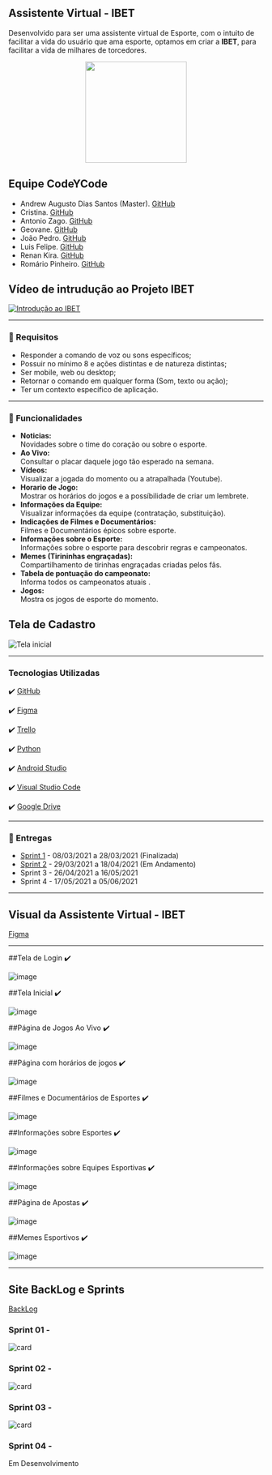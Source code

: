## Assistente Virtual - IBET
Desenvolvido para ser uma assistente virtual de Esporte, com o  intuito de facilitar a vida do usuário que ama esporte, optamos em criar a **IBET**, para facilitar a vida de milhares de torcedores.

<p align="center">
<img src="https://github.com/criskurim/CodeYCode/blob/main/Imagens/logo-removebg-preview.png" width="200px" >
</p>

## Equipe CodeYCode
* Andrew Augusto Dias Santos (Master). [GitHub](https://github.com/AndrewAugusto)
* Cristina. [GitHub](https://github.com/criskurim)
* Antonio Zago. [GitHub](https://github.com/Antonio-Zago)
* Geovane. [GitHub]()
* João Pedro. [GitHub]()
* Luis Felipe. [GitHub](https://github.com/LuisAgdo)
* Renan Kira. [GitHub]()
* Romário Pinheiro. [GitHub](https://github.com/RomarioPinheiro)

## Vídeo de intrudução ao Projeto IBET
[![Introdução ao IBET ](http://img.youtube.com/vi/tCxHMiyCjjk/0.jpg)](http://www.youtube.com/watch?v=tCxHMiyCjjk "Vídeo de Intrudução ao Projeto")

---
### 🔔  Requisitos
 * Responder a comando de voz ou sons específicos;
 * Possuir no mínimo 8 e ações distintas e de natureza distintas;
 * Ser mobile, web ou desktop;
 * Retornar o comando em qualquer forma (Som, texto ou ação);
 * Ter um contexto específico de aplicação.

---

### 📱 Funcionalidades
- **Noticias:** <br>
Novidades sobre o time do coração ou sobre o esporte. <br>
- **Ao Vivo:** <br>
Consultar o placar daquele jogo tão esperado na semana. <br>
- **Vídeos:** <br>
Visualizar a jogada do momento ou a atrapalhada (Youtube). <br>
- **Horario de Jogo:** <br>
Mostrar os horários do jogos e a possíbilidade de criar um lembrete. <br>
- **Informações da Equipe:** <br>
Visualizar informações da equipe (contratação, substituição). <br>
- **Indicações de Filmes e Documentários:** <br>
Filmes e Documentários épicos sobre esporte. <br>
- **Informações sobre o Esporte:** <br>
Informações sobre o esporte para descobrir regras e campeonatos. <br>
- **Memes (Tirininhas engraçadas):** <br>
Compartilhamento de tirinhas engraçadas criadas pelos fãs. <br>
- **Tabela de pontuação do campeonato:** <br>
Informa todos os campeonatos atuais . <br>
- **Jogos:** <br>
Mostra os jogos de esporte do momento. <br>

## Tela de Cadastro 
![Tela inicial](https://github.com/criskurim/CodeYCode/blob/main/Imagens/Tela%20inicial.gif)

---

### Tecnologias Utilizadas

✔️ [GitHub](https://github.com)

✔️ [Figma](https://figma.com)

✔️ [Trello](https://trello.com/)

✔️ [Python](https://www.python.org)

✔️ [Android Studio](https://developer.android.com/studio)

✔️ [Visual Studio Code](https://code.visualstudio.com/)

✔️ [Google Drive](https://www.google.com/intl/pt-br/drive/about.html)

---

### 📅 Entregas
- [Sprint 1](https://trello.com/b/sdjLR68I/codeycode-projeto-mobile) - 08/03/2021 a 28/03/2021 (Finalizada)
- [Sprint 2](https://trello.com/b/sdjLR68I/codeycode-projeto-mobile) - 29/03/2021 a 18/04/2021 (Em Andamento)
- Sprint 3 - 26/04/2021 a 16/05/2021
- Sprint 4 - 17/05/2021 a 05/06/2021  

---

## Visual da Assistente Virtual - IBET

[Figma](https://www.figma.com/file/FreSegpVaDeGePlIaTzdrN/Protótipo-PI)

---

##Tela de Login ✔️

![image](https://user-images.githubusercontent.com/81394880/112732242-93b40380-8f17-11eb-8a3d-270343daa015.png)

##Tela Inicial ✔️

![image](https://user-images.githubusercontent.com/81394880/112732291-cd850a00-8f17-11eb-9105-b309c1a01890.png)

##Página de Jogos Ao Vivo ✔️

![image](https://user-images.githubusercontent.com/81394880/112732335-150b9600-8f18-11eb-9bb2-ed05399a6514.png)

##Página com horários de jogos ✔️

![image](https://user-images.githubusercontent.com/81394880/112732386-6e73c500-8f18-11eb-9b6d-17227424429b.png)

##Filmes e Documentários de Esportes ✔️

![image](https://user-images.githubusercontent.com/81394880/112732415-94996500-8f18-11eb-817f-54bba9126dad.png)

##Informações sobre Esportes ✔️

![image](https://user-images.githubusercontent.com/81394880/112732429-abd85280-8f18-11eb-9edc-00382cd808d6.png)

##Informações sobre Equipes Esportivas ✔️ 

![image](https://user-images.githubusercontent.com/81394880/112732446-c7dbf400-8f18-11eb-9b9e-1689411a34b2.png)
 
##Página de Apostas ✔️ 

![image](https://user-images.githubusercontent.com/81394880/112732461-dcb88780-8f18-11eb-9266-644becb7a699.png)

##Memes Esportivos ✔️

![image](https://user-images.githubusercontent.com/81394880/112732509-21dcb980-8f19-11eb-871b-7d08b549d9f8.png)

---

## Site BackLog e Sprints
[BackLog](https://trello.com/b/sdjLR68I/codeycode-projeto-mobile)

### Sprint 01 -
![card](https://github.com/criskurim/CodeYCode/blob/main/Imagens/Cards/Card%201.png)

### Sprint 02 -
![card](https://github.com/criskurim/CodeYCode/blob/main/Imagens/Cards/Card%202.png)

### Sprint 03 -
![card](https://github.com/criskurim/CodeYCode/blob/main/Imagens/Cards/Card%203.png)

### Sprint 04 -
Em Desenvolvimento
